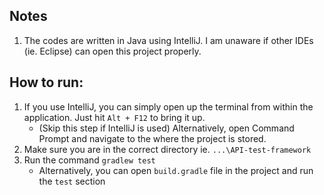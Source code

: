 ## Notes
1. The codes are written in Java using IntelliJ. I am unaware if other IDEs (ie. Eclipse) can open this project properly.

## How to run:
1. If you use IntelliJ, you can simply open up the terminal from within the application. Just hit `Alt + F12` to bring it up.
    - (Skip this step if IntelliJ is used) Alternatively, open Command Prompt and navigate to the where the project is stored.
2. Make sure you are in the correct directory ie. `...\API-test-framework`
3. Run the command `gradlew test`
    - Alternatively, you can open `build.gradle` file in the project and run the `test` section 
